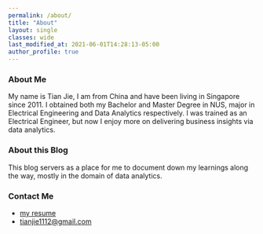 ```yaml
---
permalink: /about/
title: "About"
layout: single
classes: wide
last_modified_at: 2021-06-01T14:28:13-05:00
author_profile: true
---
```


### About Me

My name is Tian Jie, I am from China and have been living in Singapore since 2011.
I obtained both my Bachelor and Master Degree in NUS, major in Electrical Engineering and Data Analytics respectively.
I was trained as an Electrical Engineer, but now I enjoy more on delivering business insights via data analytics.

### About this Blog

This blog servers as a place for me to document down my learnings along the way, mostly in the domain of data analytics.

### Contact Me

* [my resume](https://yootimmy.github.io/data_story/cv/)
* [tianjie1112@gmail.com](mailto:tianjie1112@gmail.com)
